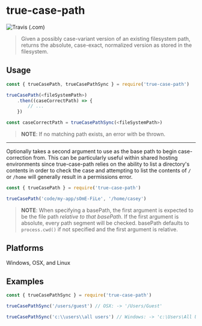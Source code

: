 # true-case-path

![Travis (.com)](https://img.shields.io/travis/com/Profiscience/true-case-path.svg)

> Given a possibly case-variant version of an existing filesystem path, returns the absolute, case-exact, normalized version as stored in the filesystem.

## Usage

```typescript
const { trueCasePath, trueCasePathSync } = require('true-case-path')

trueCasePath(<fileSystemPath>)
    .then((caseCorrectPath) => {
        // ...
    })

const caseCorrectPath = trueCasePathSync(<fileSystemPath>)
```

> **NOTE**: If no matching path exists, an error with be thrown.

---

Optionally takes a second argument to use as the base path to begin case-correction from. This can be particularly useful within shared hosting environments since true-case-path relies on the ability to list a directory's contents in order to check the case and attempting to list the contents of `/` or `/home` will generally result in a permissions error.

```typescript
const { trueCasePath } = require('true-case-path')

trueCasePath('code/my-app/sOmE-FiLe', '/home/casey')
```

> **NOTE**: When specifying a basePath, the first argument is expected to be the file path _relative to that basePath_. If the first argument is absolute, every path segment will be checked. basePath defaults to `process.cwd()` if not specified and the first argument is relative.

## Platforms

Windows, OSX, and Linux

## Examples

```typescript
const { trueCasePathSync } = require('true-case-path')

trueCasePathSync('/users/guest') // OSX: -> '/Users/Guest'

trueCasePathSync('c:\\users\\all users') // Windows: -> 'c:\Users\All Users'
```
